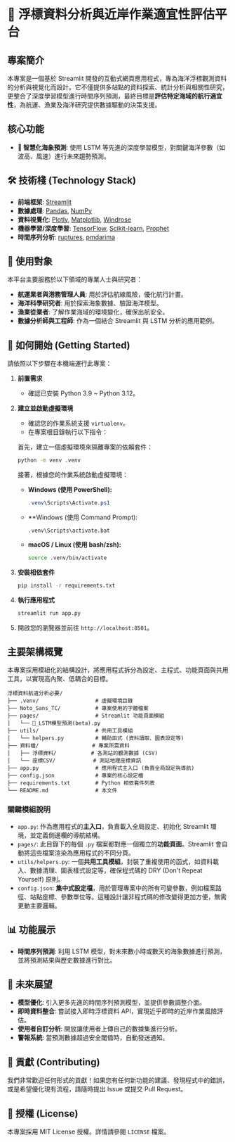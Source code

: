 # 🌊 浮標資料分析與近岸作業適宜性評估平台

## 專案簡介

本專案是一個基於 Streamlit 開發的互動式網頁應用程式，專為海洋浮標觀測資料的分析與視覺化而設計。它不僅提供多站點的資料探索、統計分析與相關性研究，更整合了深度學習模型進行時間序列預測，最終目標是**評估特定海域的航行適宜性**，為航運、漁業及海洋研究提供數據驅動的決策支援。

## 核心功能

*   **🧠 智慧化海象預測**: 使用 LSTM 等先進的深度學習模型，對關鍵海洋參數（如波高、風速）進行未來趨勢預測。

## 🛠️ 技術棧 (Technology Stack)

- **前端框架**: [Streamlit](https://streamlit.io/)
- **數據處理**: [Pandas](https://pandas.pydata.org/), [NumPy](https://numpy.org/)
- **資料視覺化**: [Plotly](https://plotly.com/python/), [Matplotlib](https://matplotlib.org/), [Windrose](https://github.com/python-windrose/windrose)
- **機器學習/深度學習**: [TensorFlow](https://www.tensorflow.org/), [Scikit-learn](https://scikit-learn.org/), [Prophet](https://facebook.github.io/prophet/)
- **時間序列分析**: [ruptures](https://centre-borelli.github.io/ruptures-docs/), [pmdarima](https://alkaline-ml.com/pmdarima/)

## 🎯 使用對象

本平台主要服務於以下領域的專業人士與研究者：

*   **航運業者與港務管理人員**: 用於評估航線風險，優化航行計畫。
*   **海洋科學研究者**: 用於探索海象數據、驗證海洋模型。
*   **漁業從業者**: 了解作業海域的環境變化，確保出航安全。
*   **數據分析師與工程師**: 作為一個結合 Streamlit 與 LSTM 分析的應用範例。

## 🚀 如何開始 (Getting Started)

請依照以下步驟在本機端運行此專案：

1.  **前置需求**
    - 確認已安裝 Python 3.9 ~ Python 3.12。

2.  **建立並啟動虛擬環境**
    - 確認您的作業系統支援 `virtualenv`。
    - 在專案根目錄執行以下指令：

    首先，建立一個虛擬環境來隔離專案的依賴套件：
    ```bash
    python -m venv .venv
    ```

    接著，根據您的作業系統啟動虛擬環境：

    - **Windows (使用 PowerShell):**
      ```powershell
      .venv\Scripts\Activate.ps1
      ```

    - **Windows (使用 Command Prompt):
      ```batch
      .venv\Scripts\activate.bat
      ```

    - **macOS / Linux (使用 bash/zsh):**
      ```bash
      source .venv/bin/activate
      ```

3.  **安裝相依套件**
    ```bash
    pip install -r requirements.txt
    ```

4.  **執行應用程式**
    ```bash
    streamlit run app.py
    ```

5.  開啟您的瀏覽器並前往 `http://localhost:8501`。

## 主要架構概覽

本專案採用模組化的結構設計，將應用程式拆分為設定、主程式、功能頁面與共用工具，以實現高內聚、低耦合的目標。

```
浮標資料航道分析必要/
├── .venv/                  # 虛擬環境目錄
├── Noto_Sans_TC/           # 專案使用的字體檔案
├── pages/                  # Streamlit 功能頁面模組
│   └── 🌊_LSTM模型預測(beta).py
├── utils/                  # 共用工具模組
│   └── helpers.py          # 輔助函式 (資料讀取、圖表設定等)
├── 資料檔/                 # 專案所需資料
│   ├── 浮標資料/           # 各測站的觀測數據 (CSV)
│   └── 座標CSV/            # 測站地理座標資訊
├── app.py                  # 應用程式主入口 (負責全局設定與導航)
├── config.json             # 專案的核心設定檔
├── requirements.txt        # Python 相依套件列表
└── README.md               # 本文件
```

### 關鍵模組說明

-   `app.py`: 作為應用程式的**主入口**，負責載入全局設定、初始化 Streamlit 環境，並定義側邊欄的導航結構。
-   `pages/`: 此目錄下的每個 `.py` 檔案都對應一個獨立的**功能頁面**。Streamlit 會自動將這些檔案渲染為應用程式的不同分頁。
-   `utils/helpers.py`: 一個**共用工具模組**，封裝了重複使用的函式，如資料載入、數據清理、圖表樣式設定等，確保程式碼的 DRY (Don't Repeat Yourself) 原則。
-   `config.json`: **集中式設定檔**，用於管理專案中的所有可變參數，例如檔案路徑、站點座標、參數單位等。這種設計讓非程式碼的修改變得更加方便，無需更動主要邏輯。

## 📊 功能展示

-   **時間序列預測**: 利用 LSTM 模型，對未來數小時或數天的海象數據進行預測，並將預測結果與歷史數據進行對比。

## 📝 未來展望

-   **模型優化**: 引入更多先進的時間序列預測模型，並提供參數調整介面。
-   **即時資料整合**: 嘗試接入即時浮標資料 API，實現近乎即時的近岸作業風險評估。
-   **使用者自訂分析**: 開放讓使用者上傳自己的數據集進行分析。
-   **警報系統**: 當預測數據超過安全閾值時，自動發送通知。

## 🤝 貢獻 (Contributing)

我們非常歡迎任何形式的貢獻！如果您有任何新功能的建議、發現程式中的錯誤，或是希望優化現有流程，請隨時提出 Issue 或提交 Pull Request。

## 📄 授權 (License)

本專案採用 MIT License 授權。詳情請參閱 `LICENSE` 檔案。
